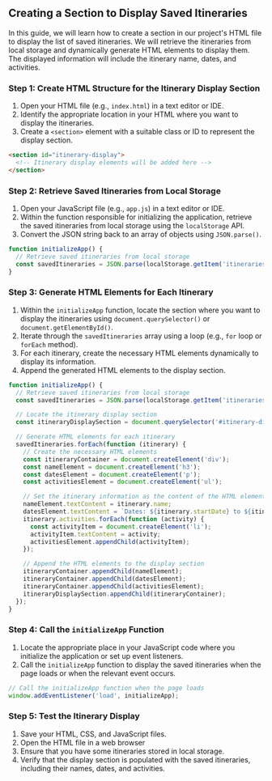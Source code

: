 ## Creating a Section to Display Saved Itineraries

In this guide, we will learn how to create a section in our project's HTML file to display the list of saved itineraries. We will retrieve the itineraries from local storage and dynamically generate HTML elements to display them. The displayed information will include the itinerary name, dates, and activities.

### Step 1: Create HTML Structure for the Itinerary Display Section

1. Open your HTML file (e.g., `index.html`) in a text editor or IDE.
2. Identify the appropriate location in your HTML where you want to display the itineraries.
3. Create a `<section>` element with a suitable class or ID to represent the display section.

```html
<section id="itinerary-display">
  <!-- Itinerary display elements will be added here -->
</section>
```

### Step 2: Retrieve Saved Itineraries from Local Storage

1. Open your JavaScript file (e.g., `app.js`) in a text editor or IDE.
2. Within the function responsible for initializing the application, retrieve the saved itineraries from local storage using the `localStorage` API.
3. Convert the JSON string back to an array of objects using `JSON.parse()`.

```javascript
function initializeApp() {
  // Retrieve saved itineraries from local storage
  const savedItineraries = JSON.parse(localStorage.getItem('itineraries')) || [];
}
```

### Step 3: Generate HTML Elements for Each Itinerary

1. Within the `initializeApp` function, locate the section where you want to display the itineraries using `document.querySelector()` or `document.getElementById()`.
2. Iterate through the `savedItineraries` array using a loop (e.g., `for` loop or `forEach` method).
3. For each itinerary, create the necessary HTML elements dynamically to display its information.
4. Append the generated HTML elements to the display section.

```javascript
function initializeApp() {
  // Retrieve saved itineraries from local storage
  const savedItineraries = JSON.parse(localStorage.getItem('itineraries')) || [];

  // Locate the itinerary display section
  const itineraryDisplaySection = document.querySelector('#itinerary-display');

  // Generate HTML elements for each itinerary
  savedItineraries.forEach(function (itinerary) {
    // Create the necessary HTML elements
    const itineraryContainer = document.createElement('div');
    const nameElement = document.createElement('h3');
    const datesElement = document.createElement('p');
    const activitiesElement = document.createElement('ul');

    // Set the itinerary information as the content of the HTML elements
    nameElement.textContent = itinerary.name;
    datesElement.textContent = `Dates: ${itinerary.startDate} to ${itinerary.endDate}`;
    itinerary.activities.forEach(function (activity) {
      const activityItem = document.createElement('li');
      activityItem.textContent = activity;
      activitiesElement.appendChild(activityItem);
    });

    // Append the HTML elements to the display section
    itineraryContainer.appendChild(nameElement);
    itineraryContainer.appendChild(datesElement);
    itineraryContainer.appendChild(activitiesElement);
    itineraryDisplaySection.appendChild(itineraryContainer);
  });
}
```

### Step 4: Call the `initializeApp` Function

1. Locate the appropriate place in your JavaScript code where you initialize the application or set up event listeners.
2. Call the `initializeApp` function to display the saved itineraries when the page loads or when the relevant event occurs.

```javascript
// Call the initializeApp function when the page loads
window.addEventListener('load', initializeApp);
```

### Step 5: Test the Itinerary Display

1. Save your HTML, CSS, and JavaScript files.
2. Open the HTML file in a web browser
3. Ensure that you have some itineraries stored in local storage.
4. Verify that the display section is populated with the saved itineraries, including their names, dates, and activities.

